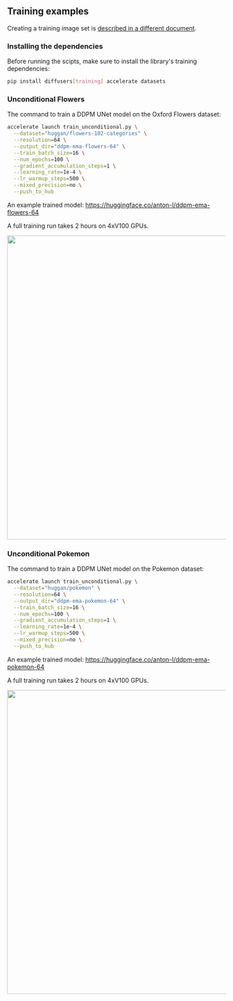 ## Training examples

Creating a training image set is [described in a different document](https://huggingface.co/docs/datasets/image_process#image-datasets).

### Installing the dependencies

Before running the scipts, make sure to install the library's training dependencies:

```bash
pip install diffusers[training] accelerate datasets
```

### Unconditional Flowers  

The command to train a DDPM UNet model on the Oxford Flowers dataset:

```bash
accelerate launch train_unconditional.py \
  --dataset="huggan/flowers-102-categories" \
  --resolution=64 \
  --output_dir="ddpm-ema-flowers-64" \
  --train_batch_size=16 \
  --num_epochs=100 \
  --gradient_accumulation_steps=1 \
  --learning_rate=1e-4 \
  --lr_warmup_steps=500 \
  --mixed_precision=no \
  --push_to_hub
```
An example trained model: https://huggingface.co/anton-l/ddpm-ema-flowers-64

A full training run takes 2 hours on 4xV100 GPUs.

<img src="https://user-images.githubusercontent.com/26864830/180248660-a0b143d0-b89a-42c5-8656-2ebf6ece7e52.png" width="700" />


### Unconditional Pokemon 

The command to train a DDPM UNet model on the Pokemon dataset:

```bash
accelerate launch train_unconditional.py \
  --dataset="huggan/pokemon" \
  --resolution=64 \
  --output_dir="ddpm-ema-pokemon-64" \
  --train_batch_size=16 \
  --num_epochs=100 \
  --gradient_accumulation_steps=1 \
  --learning_rate=1e-4 \
  --lr_warmup_steps=500 \
  --mixed_precision=no \
  --push_to_hub
```
An example trained model: https://huggingface.co/anton-l/ddpm-ema-pokemon-64

A full training run takes 2 hours on 4xV100 GPUs.

<img src="https://user-images.githubusercontent.com/26864830/180248200-928953b4-db38-48db-b0c6-8b740fe6786f.png" width="700" />
